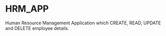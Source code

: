 # HRM_APP
Human Resource Management Application which CREATE, READ, UPDATE and DELETE employee details.
